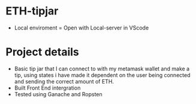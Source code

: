 # ETH-tipjar 
- Local enviroment = Open with Local-server in VScode 

# Project details 
- Basic tip jar that I can connect to with my metamask wallet and make a tip, using states i have made it dependent on the user being connected and sending the correct amount of ETH. 
- Built Front End intergration 
- Tested using Ganache and Ropsten

